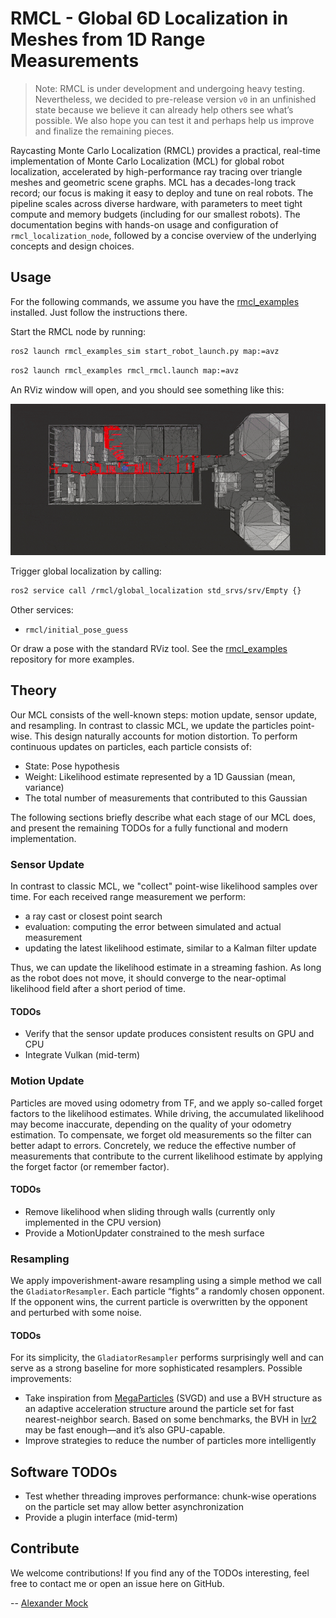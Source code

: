 # RMCL - Global 6D Localization in Meshes from 1D Range Measurements

> Note: RMCL is under development and undergoing heavy testing.
> Nevertheless, we decided to pre-release version `v0` in an unfinished state because we believe it can already help others see what’s possible. We also hope you can test it and perhaps help us improve and finalize the remaining pieces.

Raycasting Monte Carlo Localization (RMCL) provides a practical, real-time implementation of Monte Carlo Localization (MCL) for global robot localization, accelerated by high-performance ray tracing over triangle meshes and geometric scene graphs. MCL has a decades-long track record; our focus is making it easy to deploy and tune on real robots. The pipeline scales across diverse hardware, with parameters to meet tight compute and memory budgets (including for our smallest robots). The documentation begins with hands-on usage and configuration of `rmcl_localization_node`, followed by a concise overview of the underlying concepts and design choices.

## Usage

For the following commands, we assume you have the [rmcl_examples](https://github.com/amock/rmcl_examples) installed. Just follow the instructions there.

Start the RMCL node by running:

```bash
ros2 launch rmcl_examples_sim start_robot_launch.py map:=avz
```

```bash
ros2 launch rmcl_examples rmcl_rmcl.launch map:=avz
```

An RViz window will open, and you should see something like this:

![Teaser](../.resources/rmcl.gif)

Trigger global localization by calling:

```bash
ros2 service call /rmcl/global_localization std_srvs/srv/Empty {}
```

Other services:

* `rmcl/initial_pose_guess`

Or draw a pose with the standard RViz tool. See the [rmcl_examples](https://github.com/amock/rmcl_examples) repository for more examples.

## Theory

Our MCL consists of the well-known steps: motion update, sensor update, and resampling. In contrast to classic MCL, we update the particles point-wise. This design naturally accounts for motion distortion. To perform continuous updates on particles, each particle consists of:

* State: Pose hypothesis
* Weight: Likelihood estimate represented by a 1D Gaussian (mean, variance)
* The total number of measurements that contributed to this Gaussian

The following sections briefly describe what each stage of our MCL does, and present the remaining TODOs for a fully functional and modern implementation.

### Sensor Update

In contrast to classic MCL, we "collect" point-wise likelihood samples over time. For each received range measurement we perform:

* a ray cast or closest point search
* evaluation: computing the error between simulated and actual measurement
* updating the latest likelihood estimate, similar to a Kalman filter update

Thus, we can update the likelihood estimate in a streaming fashion. As long as the robot does not move, it should converge to the near-optimal likelihood field after a short period of time.

#### TODOs

* Verify that the sensor update produces consistent results on GPU and CPU
* Integrate Vulkan (mid-term)

### Motion Update

Particles are moved using odometry from TF, and we apply so-called forget factors to the likelihood estimates. While driving, the accumulated likelihood may become inaccurate, depending on the quality of your odometry estimation. To compensate, we forget old measurements so the filter can better adapt to errors. Concretely, we reduce the effective number of measurements that contribute to the current likelihood estimate by applying the forget factor (or remember factor).

#### TODOs

* Remove likelihood when sliding through walls (currently only implemented in the CPU version)
* Provide a MotionUpdater constrained to the mesh surface

### Resampling

We apply impoverishment-aware resampling using a simple method we call the `GladiatorResampler`. Each particle “fights” a randomly chosen opponent. If the opponent wins, the current particle is overwritten by the opponent and perturbed with some noise.

#### TODOs

For its simplicity, the `GladiatorResampler` performs surprisingly well and can serve as a strong baseline for more sophisticated resamplers. Possible improvements:

* Take inspiration from [MegaParticles](https://staff.aist.go.jp/k.koide/projects/icra2024_mp/) (SVGD) and use a BVH structure as an adaptive acceleration structure around the particle set for fast nearest-neighbor search. Based on some benchmarks, the BVH in [lvr2](https://github.com/uos/lvr2) may be fast enough—and it’s also GPU-capable.
* Improve strategies to reduce the number of particles more intelligently

## Software TODOs

* Test whether threading improves performance: chunk-wise operations on the particle set may allow better asynchronization
* Provide a plugin interface (mid-term)

## Contribute

We welcome contributions! If you find any of the TODOs interesting, feel free to contact me or open an issue here on GitHub.

-- [Alexander Mock](https://github.com/amock)